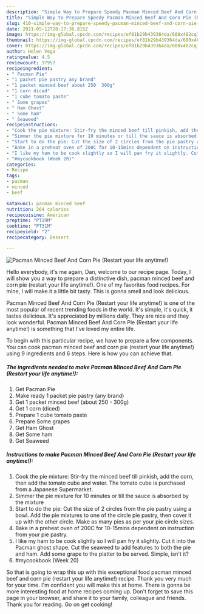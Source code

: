 ```yaml
---
description: "Simple Way to Prepare Speedy Pacman Minced Beef And Corn Pie (Restart your life anytime!)"
title: "Simple Way to Prepare Speedy Pacman Minced Beef And Corn Pie (Restart your life anytime!)"
slug: 410-simple-way-to-prepare-speedy-pacman-minced-beef-and-corn-pie-restart-your-life-anytime
date: 2021-05-12T20:17:36.815Z
image: https://img-global.cpcdn.com/recipes/ef81b29b439364da/680x482cq70/pacman-minced-beef-and-corn-pie-restart-your-life-anytime-recipe-main-photo.jpg
thumbnail: https://img-global.cpcdn.com/recipes/ef81b29b439364da/680x482cq70/pacman-minced-beef-and-corn-pie-restart-your-life-anytime-recipe-main-photo.jpg
cover: https://img-global.cpcdn.com/recipes/ef81b29b439364da/680x482cq70/pacman-minced-beef-and-corn-pie-restart-your-life-anytime-recipe-main-photo.jpg
author: Helen Vega
ratingvalue: 4.5
reviewcount: 37957
recipeingredient:
- " Pacman Pie"
- "1 packet pie pastry any brand"
- "1 packet minced beef about 250  300g"
- "1 corn diced"
- "1 cube tomato paste"
- " Some grapes"
- " Ham Ghost"
- " Some ham"
- " Seaweed"
recipeinstructions:
- "Cook the pie mixture: Stir-fry the minced beef till pinkish, add the corn, then add the tomato cube and water. The tomato cube is purchased from a Japanese Supermarket."
- "Simmer the pie mixture for 10 minutes or till the sauce is absorbed by the mixture"
- "Start to do the pie: Cut the size of 2 circles from the pie pastry using a bowl. Add the pie mixtures to one of the circle pie pastry, then cover it up with the other circle. Make as many pies as per your pie circle sizes."
- "Bake in a preheat oven of 200C for 10-15mins dependent on instruction from your pie pastry."
- "I like my ham to be cook slightly so I will pan fry it slightly. Cut it into the Pacman ghost shape. Cut the seaweed to add features to both the pie and ham. Add some grape to the platter to be served. Simple, isn&#39;t it?"
- "#mycookbook (Week 20)"
categories:
- Recipe
tags:
- pacman
- minced
- beef

katakunci: pacman minced beef 
nutrition: 264 calories
recipecuisine: American
preptime: "PT19M"
cooktime: "PT31M"
recipeyield: "2"
recipecategory: Dessert

---
```



![Pacman Minced Beef And Corn Pie (Restart your life anytime!)](https://img-global.cpcdn.com/recipes/ef81b29b439364da/680x482cq70/pacman-minced-beef-and-corn-pie-restart-your-life-anytime-recipe-main-photo.jpg)

Hello everybody, it's me again, Dan, welcome to our recipe page. Today, I will show you a way to prepare a distinctive dish, pacman minced beef and corn pie (restart your life anytime!). One of my favorites food recipes. For mine, I will make it a little bit tasty. This is gonna smell and look delicious.



Pacman Minced Beef And Corn Pie (Restart your life anytime!) is one of the most popular of recent trending foods in the world. It's simple, it's quick, it tastes delicious. It's appreciated by millions daily. They are nice and they look wonderful. Pacman Minced Beef And Corn Pie (Restart your life anytime!) is something that I've loved my entire life.


To begin with this particular recipe, we have to prepare a few components. You can cook pacman minced beef and corn pie (restart your life anytime!) using 9 ingredients and 6 steps. Here is how you can achieve that.

<!--inarticleads1-->

##### The ingredients needed to make Pacman Minced Beef And Corn Pie (Restart your life anytime!):

1. Get  Pacman Pie
1. Make ready 1 packet pie pastry (any brand)
1. Get 1 packet minced beef (about 250 - 300g)
1. Get 1 corn (diced)
1. Prepare 1 cube tomato paste
1. Prepare  Some grapes
1. Get  Ham Ghost
1. Get  Some ham
1. Get  Seaweed




<!--inarticleads2-->

##### Instructions to make Pacman Minced Beef And Corn Pie (Restart your life anytime!):

1. Cook the pie mixture: Stir-fry the minced beef till pinkish, add the corn, then add the tomato cube and water. The tomato cube is purchased from a Japanese Supermarket.
1. Simmer the pie mixture for 10 minutes or till the sauce is absorbed by the mixture
1. Start to do the pie: Cut the size of 2 circles from the pie pastry using a bowl. Add the pie mixtures to one of the circle pie pastry, then cover it up with the other circle. Make as many pies as per your pie circle sizes.
1. Bake in a preheat oven of 200C for 10-15mins dependent on instruction from your pie pastry.
1. I like my ham to be cook slightly so I will pan fry it slightly. Cut it into the Pacman ghost shape. Cut the seaweed to add features to both the pie and ham. Add some grape to the platter to be served. Simple, isn&#39;t it?
1. #mycookbook (Week 20)




So that is going to wrap this up with this exceptional food pacman minced beef and corn pie (restart your life anytime!) recipe. Thank you very much for your time. I'm confident you will make this at home. There is gonna be more interesting food at home recipes coming up. Don't forget to save this page in your browser, and share it to your family, colleague and friends. Thank you for reading. Go on get cooking!
